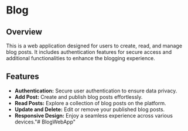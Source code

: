 # Blog

## Overview

This is a web application designed for users to create, read, and manage blog posts. It includes authentication features for secure access and additional functionalities to enhance the blogging experience.

## Features

- **Authentication:** Secure user authentication to ensure data privacy.
- **Add Post:** Create and publish blog posts effortlessly.
- **Read Posts:** Explore a collection of blog posts on the platform.
- **Update and Delete:** Edit or remove your published blog posts.
- **Responsive Design:** Enjoy a seamless experience across various devices."# BlogWebApp" 
